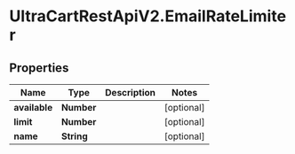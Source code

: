 # UltraCartRestApiV2.EmailRateLimiter

## Properties

Name | Type | Description | Notes
------------ | ------------- | ------------- | -------------
**available** | **Number** |  | [optional] 
**limit** | **Number** |  | [optional] 
**name** | **String** |  | [optional] 


